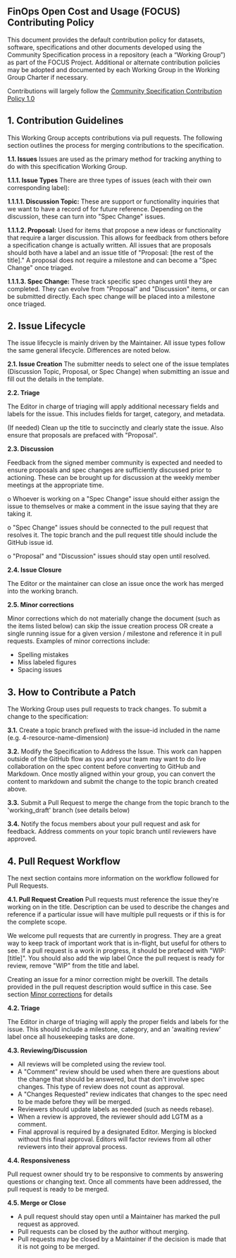 FinOps Open Cost and Usage (FOCUS) Contributing Policy
-------------------------------------------------------

This document provides the default contribution policy for datasets, software, specifications and other documents developed using the Community Specification process in a repository (each a “Working Group”) as part of the FOCUS Project. Additional or alternate contribution policies may be adopted and documented by each Working Group in the Working Group Charter if necessary.

Contributions will largely follow the [Community Specification Contribution Policy 1.0](https://github.com/CommunitySpecification/Community_Specification/blob/main/6._Contributing.md)

## 1.	Contribution Guidelines

This Working Group accepts contributions via pull requests. The following section outlines the process for merging contributions to the specification.

**1.1.	Issues**  Issues are used as the primary method for tracking anything to do with this specification Working Group.

**1.1.1.	Issue Types**  There are three types of issues (each with their own corresponding label):

**1.1.1.1.	Discussion Topic:** These are support or functionality inquiries that we want to have a record of for future reference. Depending on the discussion, these can turn into "Spec Change" issues.

**1.1.1.2.	Proposal:** Used for items that propose a new ideas or functionality that require a larger discussion. This allows for feedback from others before a specification change is actually written. All issues that are proposals should both have a label and an issue title of "Proposal: [the rest of the title]." A proposal does not require a milestone and can become a "Spec Change" once triaged.

**1.1.1.3.	Spec Change:** These track specific spec changes until they are completed. They can evolve from "Proposal" and "Discussion" items, or can be submitted directly. Each spec change will be placed into a milestone once triaged.

## 2.	Issue Lifecycle

The issue lifecycle is mainly driven by the Maintainer. All issue types follow the same general lifecycle. Differences are noted below.

**2.1.	Issue Creation**
The submitter needs to select one of the issue templates (Discussion Topic, Proposal, or Spec Change) when submitting an issue and fill out the details in the template.

**2.2.	Triage**

The Editor in charge of triaging will apply additional necessary fields and labels for the issue. This includes fields for target, category, and metadata.

(If needed) Clean up the title to succinctly and clearly state the issue. Also ensure that proposals are prefaced with "Proposal".

**2.3.	Discussion**

Feedback from the signed member community is expected and needed to ensure proposals and spec changes are sufficiently discussed prior to actioning. These can be brought up for discussion at the weekly member meetings at the appropriate time.

o	Whoever is working on a "Spec Change" issue should either assign the issue to themselves or make a comment in the issue saying that they are taking it.

o	"Spec Change" issues should be connected to the pull request that resolves it. The topic branch and the pull request title should include the GitHub issue id.

o	"Proposal" and "Discussion" issues should stay open until resolved.

**2.4.	Issue Closure**

The Editor or the maintainer can close an issue once the work has merged into the working branch.

**2.5. Minor corrections**

Minor corrections which do not materially change the document (such as the items listed below) can skip the issue creation process OR create a single running issue for a given version / milestone and reference it in pull requests.
Examples of minor corrections include:
* Spelling mistakes
* Miss labeled figures
* Spacing issues

## 3.	How to Contribute a Patch

The Working Group uses pull requests to track changes. To submit a change to the specification:

**3.1.** Create a topic branch prefixed with the issue-id included in the name (e.g. 4-resource-name-dimension)

**3.2.** Modify the Specification to Address the Issue. This work can happen outside of the GitHub flow as you and your team may want to do live collaboration on the spec content before converting to GitHub and Markdown. Once mostly aligned within your group, you can convert the content to markdown and submit the change to the topic branch created above.

**3.3.** Submit a Pull Request to merge the change from the topic branch to the 'working_draft' branch (see details below)

**3.4.** Notify the focus members about your pull request and ask for feedback. Address comments on your topic branch until reviewers have approved.

## 4.	Pull Request Workflow

The next section contains more information on the workflow followed for Pull Requests.

**4.1.	Pull Request Creation**
Pull requests must reference the issue they're working on in the title. Description can be used to describe the changes and reference if a particular issue will have multiple pull requests or if this is for the complete scope.

We welcome pull requests that are currently in progress. They are a great way to keep track of important work that is in-flight, but useful for others to see. If a pull request is a work in progress, it should be prefaced with "WIP: [title]". You should also add the wip label Once the pull request is ready for review, remove "WIP" from the title and label.

Creating an issue for a minor correction might be overkill. The details provided in the pull request description would suffice in this case. See section [Minor corrections](#2.5.-minor-corrections) for details

**4.2.	Triage**

The Editor in charge of triaging will apply the proper fields and labels for the issue. This should include a milestone, category, and an 'awaiting review' label once all housekeeping tasks are done.

**4.3.	Reviewing/Discussion**

* All reviews will be completed using the review tool.
* A "Comment" review should be used when there are questions about the change that should be answered, but that don't involve spec changes. This type of review does not count as approval.
* A "Changes Requested" review indicates that changes to the spec need to be made before they will be merged.
* Reviewers should update labels as needed (such as needs rebase).
* When a review is approved, the reviewer should add LGTM as a comment.
* Final approval is required by a designated Editor. Merging is blocked without this final approval. Editors will factor reviews from all other reviewers into their approval process.

**4.4.	Responsiveness** 

Pull request owner should try to be responsive to comments by answering questions or changing text. Once all comments have been addressed, the pull request is ready to be merged.

**4.5.	Merge or Close**

* A pull request should stay open until a Maintainer has marked the pull request as approved.
* Pull requests can be closed by the author without merging.
* Pull requests may be closed by a Maintainer if the decision is made that it is not going to be merged.
